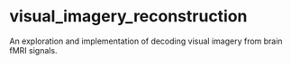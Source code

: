 # visual_imagery_reconstruction
An exploration and implementation of decoding visual imagery from brain fMRI signals.
